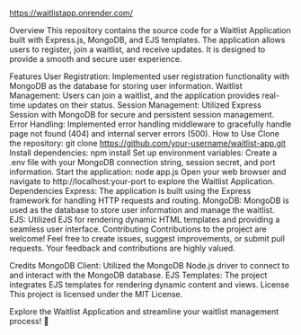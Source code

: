 https://waitlistapp.onrender.com/

Overview
This repository contains the source code for a Waitlist Application built with Express.js, MongoDB, and EJS templates. The application allows users to register, join a waitlist, and receive updates. It is designed to provide a smooth and secure user experience.

Features
User Registration: Implemented user registration functionality with MongoDB as the database for storing user information.
Waitlist Management: Users can join a waitlist, and the application provides real-time updates on their status.
Session Management: Utilized Express Session with MongoDB for secure and persistent session management.
Error Handling: Implemented error handling middleware to gracefully handle page not found (404) and internal server errors (500).
How to Use
Clone the repository: git clone https://github.com/your-username/waitlist-app.git
Install dependencies: npm install
Set up environment variables: Create a .env file with your MongoDB connection string, session secret, and port information.
Start the application: node app.js
Open your web browser and navigate to http://localhost:your-port to explore the Waitlist Application.
Dependencies
Express: The application is built using the Express framework for handling HTTP requests and routing.
MongoDB: MongoDB is used as the database to store user information and manage the waitlist.
EJS: Utilized EJS for rendering dynamic HTML templates and providing a seamless user interface.
Contributing
Contributions to the project are welcome! Feel free to create issues, suggest improvements, or submit pull requests. Your feedback and contributions are highly valued.

Credits
MongoDB Client: Utilized the MongoDB Node.js driver to connect to and interact with the MongoDB database.
EJS Templates: The project integrates EJS templates for rendering dynamic content and views.
License
This project is licensed under the MIT License.

Explore the Waitlist Application and streamline your waitlist management process! 🚀
